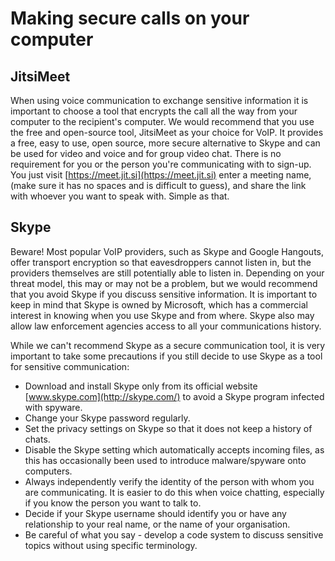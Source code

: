 [Title]: # (Making secure calls on your computer)
[Difficulty]: # (Beginner)
[Order]: # (3)

# Making secure calls on your computer

## JitsiMeet

When using voice communication to exchange sensitive information it is important to choose a tool that encrypts the call all the way from your computer to the recipient's computer. We would recommend that you use the free and open-source tool, JitsiMeet as your choice for VoIP. It provides a free, easy to use, open source, more secure alternative to Skype and can be used for video and voice and for group video chat. There is no requirement for you or the person you're communicating with to sign-up. You just visit [https://meet.jit.si](https://meet.jit.si) enter a meeting name, (make sure it has no spaces and is difficult to guess), and share the link with whoever you want to speak with. Simple as that.

## Skype

Beware! Most popular VoIP providers, such as Skype and Google Hangouts, offer transport encryption so that eavesdroppers cannot listen in, but the providers themselves are still potentially able to listen in. Depending on your threat model, this may or may not be a problem, but we would recommend that you avoid Skype if you discuss sensitive information. It is important to keep in mind that Skype is owned by Microsoft, which has a commercial interest in knowing when you use Skype and from where. Skype also may allow law enforcement agencies access to all your communications history.

While we can't recommend Skype as a secure communication tool, it is very important to take some precautions if you still decide to use Skype as a tool for sensitive communication:

*   Download and install Skype only from its official website [www.skype.com](http://skype.com/) to avoid a Skype program infected with spyware.
*   Change your Skype password regularly.
*   Set the privacy settings on Skype so that it does not keep a history of chats.
*   Disable the Skype setting which automatically accepts incoming files, as this has occasionally been used to introduce malware/spyware onto computers.
*   Always independently verify the identity of the person with whom you are communicating. It is easier to do this when voice chatting, especially if you know the person you want to talk to.
*   Decide if your Skype username should identify you or have any relationship to your real name, or the name of your organisation.
*   Be careful of what you say - develop a code system to discuss sensitive topics without using specific terminology.
